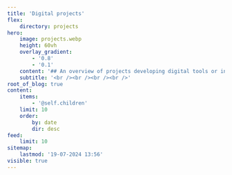 ```yaml
---
title: 'Digital projects'
flex:
    directory: projects
hero:
    image: projects.webp
    height: 60vh
    overlay_gradient:
        - '0.8'
        - '0.1'
    content: '## An overview of projects developing digital tools or innovations to support the objectives of the New European Bauhaus: beautiful, sustainable and together.'
    subtitle: '<br /><br /><br /><br />'
root_of_blog: true
content:
    items:
        - '@self.children'
    limit: 10
    order:
        by: date
        dir: desc
feed:
    limit: 10
sitemap:
    lastmod: '19-07-2024 13:56'
visible: true
---
```


